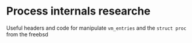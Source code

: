 # Process internals researche

Useful headers and code for manipulate `vm_entries` and the `struct proc` from the freebsd
